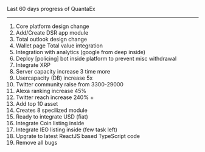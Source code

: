 Last 60 days progress of QuantaEx
*********************************
1. Core platform design change
2. Add/Create DSR app module
3. Total outlook design change
4. Wallet page Total value integration
5. Integration with analytics (google from deep inside)
6. Deploy [policing] bot inside platform to prevent misc withdrawal
7. Integrate XRP  
8. Server capacity increase 3 time more
9. Usercapacity (DB) increase 5x
10. Twitter community raise from 3300-29000
11. Alexa ranking increase 45%
12. Twitter reach increase 240% +
13. Add top 10 asset
14. Creates 8 specilized module
15. Ready to integrate USD (fiat)
16. Integrate Coin listing inside
17. Integrate IEO listing inside (few task left)
18. Upgrate to latest ReactJS based TypeScript code
19. Remove all bugs
